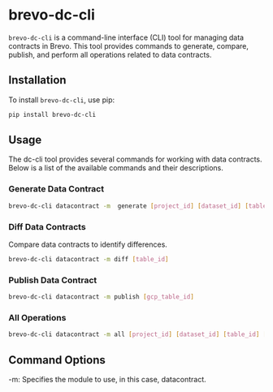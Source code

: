 # brevo-dc-cli

`brevo-dc-cli` is a command-line interface (CLI) tool for managing data contracts in Brevo. This tool provides commands to generate, compare, publish, and perform all operations related to data contracts.

## Installation

To install `brevo-dc-cli`, use pip:

```bash
pip install brevo-dc-cli
```

## Usage
The dc-cli tool provides several commands for working with data contracts. Below is a list of the available commands and their descriptions.
### Generate Data Contract
```bash
brevo-dc-cli datacontract -m  generate [project_id] [dataset_id] [table_id] [data_column] [date_column]

```
### Diff Data Contracts
Compare data contracts to identify differences.
```bash
brevo-dc-cli datacontract -m diff [table_id]
```


### Publish Data Contract

```bash
brevo-dc-cli datacontract -m publish [gcp_table_id]
```

### All Operations
```bash
brevo-dc-cli datacontract -m all [project_id] [dataset_id] [table_id] [data_column] [date_column]
```

## Command Options
-m: Specifies the module to use, in this case, datacontract.
